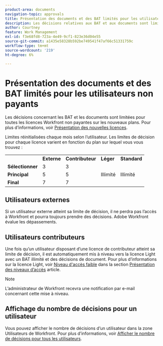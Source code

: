 ```yaml
---
product-area: documents
navigation-topic: approvals
title: Présentation des documents et des BAT limités pour les utilisateurs non payants 
description: Les décisions relatives aux BAT et aux documents sont limitées pour toutes les licences Workfront non payantes. Limites réinitialisées chaque mois selon l’utilisateur.
author: Courtney
feature: Work Management
exl-id: f3e68fd8-723a-4e49-9cf1-823e36d04e55
source-git-commit: a1435e58328b592be749541f47af66c51331759c
workflow-type: tm+mt
source-wordcount: '219'
ht-degree: 6%

---
```


# Présentation des documents et des BAT limités pour les utilisateurs non payants

Les décisions concernant les BAT et les documents sont limitées pour toutes les licences Workfront non payantes sur les nouveaux plans. Pour plus d’informations, voir [Présentation des nouvelles licences](/help/quicksilver/administration-and-setup/add-users/how-access-levels-work/licenses-overview.md).

Limites réinitialisées chaque mois selon l’utilisateur. Les limites de décision pour chaque licence varient en fonction du plan sur lequel vous vous trouvez :

<table>
  <tr>
   <td> 
   </td>
   <td><strong>Externe</strong> 
   </td>
   <td><strong>Contributeur</strong> 
   </td>
   <td><strong>Léger</strong> 
   </td>
   <td><strong>Standard</strong> 
   </td>
  </tr>
  <tr>
   <td><strong>Sélectionner</strong> 
   </td>
   <td>3 
   </td>
   <td>3 
   </td>
   <td rowspan="3" >Illimité 
   </td>
   <td rowspan="3" >Illimité 
   </td>
  </tr>
  <tr>
   <td><strong>Principal</strong> 
   </td>
   <td>5 
   </td>
   <td>5 
   </td>
  </tr>
  <tr>
   <td><strong>Final</strong> 
   </td>
   <td>7 
   </td>
   <td>7 
   </td>
  </tr>
</table>

## Utilisateurs externes

Si un utilisateur externe atteint sa limite de décision, il ne perdra pas l’accès à Workfront et pourra toujours prendre des décisions. Adobe Workfront évalue les dépassements.

## Utilisateurs contributeurs

Une fois qu’un utilisateur disposant d’une licence de contributeur atteint sa limite de décision, il est automatiquement mis à niveau vers la licence Light avec un BAT illimité et des décisions de document. Pour plus d’informations sur la licence Light, voir [Niveau d&#39;accès faible](/help/quicksilver/administration-and-setup/add-users/how-access-levels-work/access-level-overview.md) dans la section [Présentation des niveaux d’accès](/help/quicksilver/administration-and-setup/add-users/how-access-levels-work/access-level-overview.md) article.

>[!NOTE]
>
>L’administrateur de Workfront recevra une notification par e-mail concernant cette mise à niveau.


## Affichage du nombre de décisions pour un utilisateur

Vous pouvez afficher le nombre de décisions d’un utilisateur dans la zone Utilisateurs de Workfront. Pour plus d’informations, voir [Afficher le nombre de décisions pour tous les utilisateurs](/help/quicksilver/review-and-approve-work/tips-tricks-troubleshooting-approvals/view-number-of-decisions-for-users.md).
